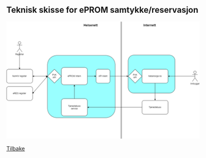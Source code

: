 

## Teknisk skisse for ePROM samtykke/reservasjon

![eprom](img/eprom_teknisk_pvk.png)


[Tilbake](./)
